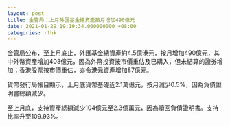 ```yaml
---
layout: post
title: 金管局：上月外匯基金總資產按月增加490億元
date: 2021-01-29 19:19:34.000000000 +08:00
categories: rthk
---
```


金管局公布，至上月底止，外匯基金總資產約4.5億港元，按月增加490億元，其中外幣資產增加403億元，因為外幣投資按市價重估及已購入，但未結算的證券增加；香港股票按市價重估，亦令港元資產增加87億元。

貨幣發行局帳目顯示，上月底貨幣基礎近2.1萬億元，按月減少0.5%，因為負債證明書總額減少。

至上月底，支持資產總額減少104億元至2.3億萬元，因為贖回負債證明書。支持比率升至109.93%。
